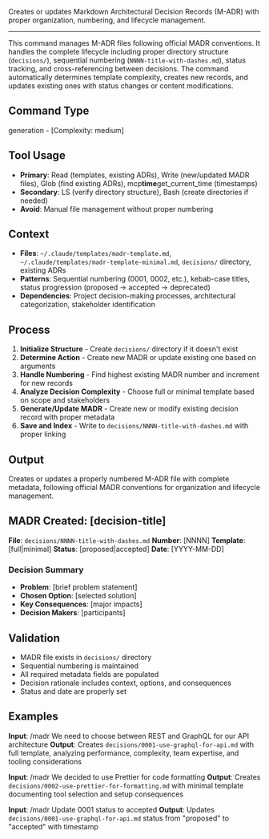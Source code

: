 Creates or updates Markdown Architectural Decision Records (M-ADR) with proper organization, numbering, and lifecycle management.

---

This command manages M-ADR files following official MADR conventions. It handles the complete lifecycle including proper directory structure (`decisions/`), sequential numbering (`NNNN-title-with-dashes.md`), status tracking, and cross-referencing between decisions. The command automatically determines template complexity, creates new records, and updates existing ones with status changes or content modifications.

## Command Type

generation - [Complexity: medium]

## Tool Usage

- **Primary**: Read (templates, existing ADRs), Write (new/updated MADR files), Glob (find existing ADRs), mcp**time**get_current_time (timestamps)
- **Secondary**: LS (verify directory structure), Bash (create directories if needed)
- **Avoid**: Manual file management without proper numbering

## Context

- **Files**: `~/.claude/templates/madr-template.md`, `~/.claude/templates/madr-template-minimal.md`, `decisions/` directory, existing ADRs
- **Patterns**: Sequential numbering (0001, 0002, etc.), kebab-case titles, status progression (proposed → accepted → deprecated)
- **Dependencies**: Project decision-making processes, architectural categorization, stakeholder identification

## Process

1. **Initialize Structure** - Create `decisions/` directory if it doesn't exist
2. **Determine Action** - Create new MADR or update existing one based on arguments
3. **Handle Numbering** - Find highest existing MADR number and increment for new records
4. **Analyze Decision Complexity** - Choose full or minimal template based on scope and stakeholders
5. **Generate/Update MADR** - Create new or modify existing decision record with proper metadata
6. **Save and Index** - Write to `decisions/NNNN-title-with-dashes.md` with proper linking

## Output

Creates or updates a properly numbered M-ADR file with complete metadata, following official MADR conventions for organization and lifecycle management.

<output-template>

## MADR Created: [decision-title]

**File**: `decisions/NNNN-title-with-dashes.md`
**Number**: [NNNN]
**Template**: [full|minimal]
**Status**: [proposed|accepted]
**Date**: [YYYY-MM-DD]

### Decision Summary

- **Problem**: [brief problem statement]
- **Chosen Option**: [selected solution]
- **Key Consequences**: [major impacts]
- **Decision Makers**: [participants]

</output-template>

## Validation

- MADR file exists in `decisions/` directory
- Sequential numbering is maintained
- All required metadata fields are populated
- Decision rationale includes context, options, and consequences
- Status and date are properly set

## Examples

<example-1>

**Input**: /madr We need to choose between REST and GraphQL for our API architecture
**Output**: Creates `decisions/0001-use-graphql-for-api.md` with full template, analyzing performance, complexity, team expertise, and tooling considerations

</example-1>

<example-2>

**Input**: /madr We decided to use Prettier for code formatting
**Output**: Creates `decisions/0002-use-prettier-for-formatting.md` with minimal template documenting tool selection and setup consequences

</example-2>

<example-3>

**Input**: /madr Update 0001 status to accepted
**Output**: Updates `decisions/0001-use-graphql-for-api.md` status from "proposed" to "accepted" with timestamp

</example-3>
